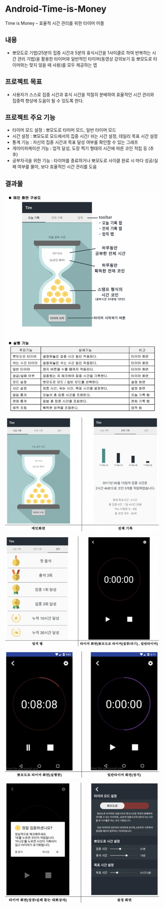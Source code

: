 # Android-Time-is-Money
Time is Money  – 효율적 시간 관리를 위한 타이머 어플

## 내용 
- 뽀모도로 기법(25분의 집중 시간과 5분의 휴식시간을 1사이클로 하여 반복하는 시간 관리 기법)을 활용한 타이머와 일반적인 타이머(동영상 강의보기 등 뽀모도로 타이머와는 맞지 않을 때 사용)를 모두 제공하는 앱
 
## 프로젝트 목표 
- 사용자가 스스로 집중 시간과 휴식 시간을 적절히 분배하여 효율적인 시간 관리와 집중력 향상에 도움이 될 수 있도록 한다.

## 프로젝트 주요 기능
- 타이머 모드 설정 : 뽀모도로 타이머 모드, 일반 타이머 모드  
- 시간 설정 : 뽀모도로 모드에서의 집중 시간/ 쉬는 시간 설정, 데일리 목표 시간 설정
- 통계 기능 : 자신의 집중 시간과 목표 달성 여부를 확인할 수 있는 그래프
- 게이미피케이션 기능 : 업적 달성, 도장 찍기 형태의 시간에 따른 코인 적립 등 (추후)
- 공부자극을 위한 기능 : 타이머를 종료하거나 뽀모도로 사이클 완료 시 마다 성공/실패 여부를 물어, 보다 효율적인 시간 관리를 도움

## 결과물

![](https://github.com/030ii/Android-Time-is-Money/blob/master/%EA%B2%B0%EA%B3%BC%EB%AC%BC%20%EC%8A%A4%EC%83%B7/%EB%A9%94%EC%9D%B8%20%ED%99%94%EB%A9%B4%20%EA%B5%AC%EC%84%B1%EB%8F%84%EC%99%80%20%EC%8B%A4%ED%96%89%20%EA%B8%B0%EB%8A%A5.png)

![](https://github.com/030ii/Android-Time-is-Money/blob/master/%EA%B2%B0%EA%B3%BC%EB%AC%BC%20%EC%8A%A4%EC%83%B7/%ED%99%94%EB%A9%B4%EC%8A%A4%EC%83%B71.png)

![](https://github.com/030ii/Android-Time-is-Money/blob/master/%EA%B2%B0%EA%B3%BC%EB%AC%BC%20%EC%8A%A4%EC%83%B7/%ED%99%94%EB%A9%B4%EC%8A%A4%EC%83%B72.png)

![](https://github.com/030ii/Android-Time-is-Money/blob/master/%EA%B2%B0%EA%B3%BC%EB%AC%BC%20%EC%8A%A4%EC%83%B7/%ED%99%94%EB%A9%B4%EC%8A%A4%EC%83%B73.png)

![](https://github.com/030ii/Android-Time-is-Money/blob/master/%EA%B2%B0%EA%B3%BC%EB%AC%BC%20%EC%8A%A4%EC%83%B7/%ED%99%94%EB%A9%B4%20%EC%8A%A4%EC%83%B74.png)
